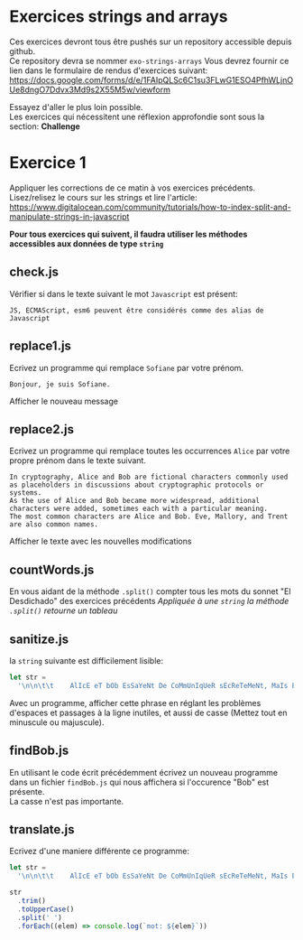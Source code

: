 # Exercices strings and arrays

Ces exercices devront tous être pushés sur un repository accessible depuis github.  
Ce repository devra se nommer `exo-strings-arrays`
Vous devrez fournir ce lien dans le formulaire de rendus d'exercices suivant: https://docs.google.com/forms/d/e/1FAIpQLSc6C1su3FLwG1ESO4PfhWLjnOUe8dngO7Ddvx3Md9s2X55M5w/viewform

Essayez d'aller le plus loin possible.  
Les exercices qui nécessitent une réflexion approfondie sont sous la section: **Challenge**

# Exercice 1

Appliquer les corrections de ce matin à vos exercices précédents.
Lisez/relisez le cours sur les strings et lire l'article:  
https://www.digitalocean.com/community/tutorials/how-to-index-split-and-manipulate-strings-in-javascript

**Pour tous exercices qui suivent, il faudra utiliser les méthodes accessibles aux données de type `string`**

## check.js

Vérifier si dans le texte suivant le mot `Javascript` est présent:

```text
JS, ECMAScript, esm6 peuvent être considérés comme des alias de Javascript
```

## replace1.js

Ecrivez un programme qui remplace `Sofiane` par votre prénom.

```text
Bonjour, je suis Sofiane.
```

Afficher le nouveau message

## replace2.js

Ecrivez un programme qui remplace toutes les occurrences `Alice` par votre propre prénom dans le texte suivant.

```text
In cryptography, Alice and Bob are fictional characters commonly used as placeholders in discussions about cryptographic protocols or systems.
As the use of Alice and Bob became more widespread, additional characters were added, sometimes each with a particular meaning.
The most common characters are Alice and Bob. Eve, Mallory, and Trent are also common names.
```

Afficher le texte avec les nouvelles modifications

## countWords.js

En vous aidant de la méthode `.split()` compter tous les mots du sonnet "El Desdichado" des exercices précédents
_Appliquée à une `string` la méthode `.split()` retourne un tableau_

## sanitize.js

la `string` suivante est difficilement lisible:

```js
let str =
  '\n\n\t\t    AlIcE eT bOb EsSaYeNt De CoMmUnIqUeR sEcReTeMeNt, MaIs EvE vEiLlE  \n\n '
```

Avec un programme, afficher cette phrase en réglant les problèmes d'espaces et passages à la ligne inutiles, et aussi de casse (Mettez tout en minuscule ou majuscule).

## findBob.js

En utilisant le code écrit précédemment écrivez un nouveau programme dans un fichier `findBob.js` qui nous affichera si l'occurence "Bob" est présente.  
La casse n'est pas importante.

## translate.js

Ecrivez d'une maniere différente ce programme:

```js
let str =
  '\n\n\t\t    AlIcE eT bOb EsSaYeNt De CoMmUnIqUeR sEcReTeMeNt, MaIs EvE vEiLlE  \n\n '

str
  .trim()
  .toUpperCase()
  .split(' ')
  .forEach((elem) => console.log(`mot: ${elem}`))
```
